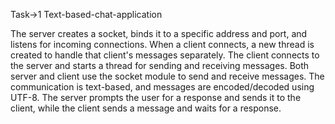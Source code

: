 Task->1  Text-based-chat-application

The server creates a socket, binds it to a specific address and port, and listens for incoming connections. When a client connects, a new thread is created to handle that client's messages separately. The client connects to the server and starts a thread for sending and receiving messages. Both server and client use the socket module to send and receive messages. The communication is text-based, and messages are encoded/decoded using UTF-8. The server prompts the user for a response and sends it to the client, while the client sends a message and waits for a response.
